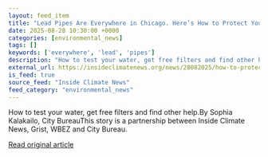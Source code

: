 ```yaml
---
layout: feed_item
title: "Lead Pipes Are Everywhere in Chicago. Here’s How to Protect Yourself"
date: 2025-08-28 10:30:00 +0000
categories: [environmental_news]
tags: []
keywords: ['everywhere', 'lead', 'pipes']
description: "How to test your water, get free filters and find other help"
external_url: https://insideclimatenews.org/news/28082025/how-to-protect-yourself-from-lead-water/
is_feed: true
source_feed: "Inside Climate News"
feed_category: "environmental_news"
---
```


How to test your water, get free filters and find other help.By Sophia Kalakailo, City BureauThis story is a partnership between&nbsp;Inside Climate News,&nbsp;Grist,&nbsp;WBEZ&nbsp;and&nbsp;City Bureau.

[Read original article](https://insideclimatenews.org/news/28082025/how-to-protect-yourself-from-lead-water/)
